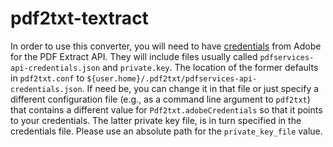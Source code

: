 # pdf2txt-textract

In order to use this converter, you will need to have [credentials](https://documentcloud.adobe.com/dc-integration-creation-app-cdn/main.html?api=pdf-services-api) from Adobe for the PDF Extract API.  They will include files usually called `pdfservices-api-credentials.json` and `private.key`.  The location of the former defaults in `pdf2txt.conf` to `${user.home}/.pdf2txt/pdfservices-api-credentials.json`.  If need be, you can change it in that file or just specify a different configuration file (e.g., as a command line argument to `pdf2txt`) that contains a different value for `Pdf2txt.adobeCredentials` so that it points to your credentials.  The latter private key file, is in turn specified in the credentials file.  Please use an absolute path for the `private_key_file` value.
